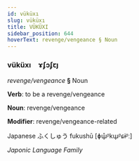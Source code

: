 ```yaml
---
id: vüküxı
slug: vüküxı
title: VÜKÜXI
sidebar_position: 644
hoverText: revenge/vengeance § Noun
---
```


### vüküxı&emsp;<span kind="abugida">ɤʄɔʄꞇȷ</span>

*revenge/vengeance* **§** Noun

**Verb**: to be a revenge/vengeance

**Noun**: revenge/vengeance

**Modifier**: revenge/vengeance-related

Japanese ふくしゅう fukushū [ɸɯ̟̊ᵝkɯ̟ᵝɕɨᵝː]

*Japonic Language Family*